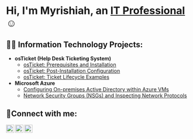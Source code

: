 <h1>Hi, I'm Myrishiah, an <a href="https://linkedin.com/in/myrishiah-ash-43b179b4">IT Professional</a>☺</h1>

<h2>👨‍💻 Information Technology Projects:</h2>

- <b>osTicket (Help Desk Ticketing System)</b>
  - [osTicket: Prerequisites and Installation](https://github.com/mymy9109/osticket-prereqs)
  - [osTicket: Post-Installation Configuration](https://github.com/mymy9109/post-install-config)
  - [osTicket: Ticket Lifecycle Examples](https://github.com/mymy9109/ticket-lifecycle)
- <b>Microsoft Azure</b>
  - [Configuring On-premises Active Directory within Azure VMs](https://github.com/mymy9109/configure-ad)
  - [Network Security Groups (NSGs) and Inspecting Network Protocols](https://github.com/mymy9109/azure-network-protocols)

<h2>🤳Connect with me:</h2>

[<img align="left" alt="Myrishiah | Twitter" width="22px" src="https://cdn.jsdelivr.net/npm/simple-icons@v3/icons/twitter.svg" />][twitter]
[<img align="left" alt="Myrishiah | LinkedIn" width="22px" src="https://cdn.jsdelivr.net/npm/simple-icons@v3/icons/linkedin.svg" />][linkedin]
[<img align="left" alt="Myrishiah | Instagram" width="22px" src="https://cdn.jsdelivr.net/npm/simple-icons@v3/icons/instagram.svg" />][instagram]

[twitter]: https://twitter.com/my_my21
[instagram]: https://www.instagram.com/myrishiah_ash
[linkedin]: https://linkedin.com/in/myrishiah-ash-43b179b4
